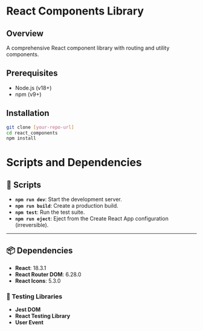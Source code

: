 # React Components Library

## Overview
A comprehensive React component library with routing and utility components.

## Prerequisites
- Node.js (v18+)
- npm (v9+)

## Installation
```bash
git clone [your-repo-url]
cd react_components
npm install
```

# Scripts and Dependencies

## 📜 Scripts

- **`npm run dev`**: Start the development server.  
- **`npm run build`**: Create a production build.  
- **`npm test`**: Run the test suite.  
- **`npm run eject`**: Eject from the Create React App configuration (irreversible).  

---

## 📦 Dependencies

- **React**: 18.3.1  
- **React Router DOM**: 6.28.0  
- **React Icons**: 5.3.0  

### 🧪 Testing Libraries

- **Jest DOM**  
- **React Testing Library**  
- **User Event**
